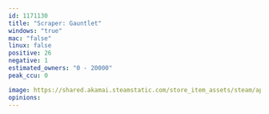 ```yaml
---
id: 1171130
title: "Scraper: Gauntlet"
windows: "true"
mac: "false"
linux: false
positive: 26
negative: 1
estimated_owners: "0 - 20000"
peak_ccu: 0

image: https://shared.akamai.steamstatic.com/store_item_assets/steam/apps/1171130/header.jpg?t=1655420902
opinions:
---
```

